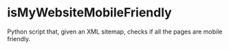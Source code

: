 # isMyWebsiteMobileFriendly

Python script that, given an XML sitemap, checks if all the pages are mobile friendly.
